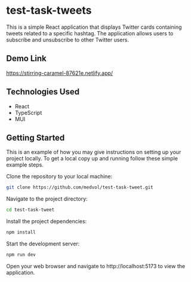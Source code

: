 # test-task-tweets

This is a simple React application that displays Twitter cards containing tweets related to a specific hashtag. The application allows users to subscribe and unsubscribe to other Twitter users.

## Demo Link
https://stirring-caramel-87621e.netlify.app/

## Technologies Used
- React
- TypeScript
- MUI

## Getting Started
This is an example of how you may give instructions on setting up your project locally. To get a local copy up and running follow these simple example steps.

Clone the repository to your local machine:
 ```bash
 git clone https://github.com/medvol/test-task-tweet.git
```

Navigate to the project directory:
 ```bash
 cd test-task-tweet
```
Install the project dependencies:
 ```bash
npm install
```
Start the development server:
 ```bash
npm run dev
```
Open your web browser and navigate to http://localhost:5173 to view the application.

